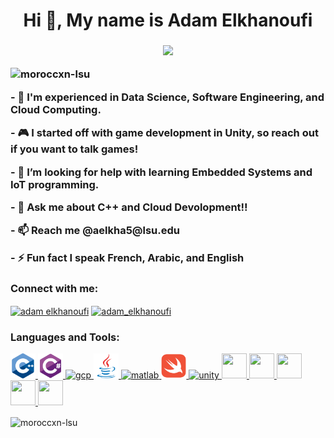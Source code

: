 <h1 align="center">Hi 👋, My name is Adam Elkhanoufi</h1>
<h3 align="center"><img src="https://readme-typing-svg.herokuapp.com?size=30&duration=5501&color=FFFFFF&vCenter=true&center=true&width=470&lines=Curious+Software+Engineer!;Backend-Developer!;Passion+for+programming!;Ambitious!;Moroccan!;Gamer+in+game+development!" </p>


<p align="left"> <img src="https://komarev.com/ghpvc/?username=moroccxn-lsu&label=Profile%20views&color=0e75b6&style=flat" alt="moroccxn-lsu" /> </p>


<p align="left">- 🔭 I'm experienced in Data Science, Software Engineering, and Cloud Computing.    

<p align="left">- 🎮 I started off with game development in Unity, so reach out if you want to talk games!
  
<p align="left">- 🤝 I’m looking for help with learning Embedded Systems and IoT programming.

<p align="left">- 💬 Ask me about C++ and Cloud Devolopment!!

<p align="left">- 📫 Reach me @aelkha5@lsu.edu

<p align="left">- ⚡ Fun fact I speak French, Arabic, and English

<h3 align="left">Connect with me:</h3>
<p align="left">
<a href="https://linkedin.com/in/adam elkhanoufi" target="blank"><img align="center" src="https://raw.githubusercontent.com/rahuldkjain/github-profile-readme-generator/master/src/images/icons/Social/linked-in-alt.svg" alt="adam elkhanoufi" height="30" width="40" /></a>
<a href="https://www.hackerrank.com/adam_elkhanoufi" target="blank"><img align="center" src="https://raw.githubusercontent.com/rahuldkjain/github-profile-readme-generator/master/src/images/icons/Social/hackerrank.svg" alt="adam_elkhanoufi" height="30" width="40" /></a>
</p>

<h3 align="left">Languages and Tools:</h3>
<p align="left"> <a href="https://www.w3schools.com/cpp/" target="_blank" rel="noreferrer"> <img src="https://raw.githubusercontent.com/devicons/devicon/master/icons/cplusplus/cplusplus-original.svg" alt="cplusplus" width="40" height="40"/> </a> <a href="https://www.w3schools.com/cs/" target="_blank" rel="noreferrer"> <img src="https://raw.githubusercontent.com/devicons/devicon/master/icons/csharp/csharp-original.svg" alt="csharp" width="40" height="40"/> </a> <a href="https://cloud.google.com" target="_blank" rel="noreferrer"> <img src="https://www.vectorlogo.zone/logos/google_cloud/google_cloud-icon.svg" alt="gcp" width="40" height="40"/> </a> <a href="https://www.java.com" target="_blank" rel="noreferrer"> <img src="https://raw.githubusercontent.com/devicons/devicon/master/icons/java/java-original.svg" alt="java" width="40" height="40"/> </a> <a href="https://www.mathworks.com/" target="_blank" rel="noreferrer"> <img src="https://upload.wikimedia.org/wikipedia/commons/2/21/Matlab_Logo.png" alt="matlab" width="40" height="40"/> </a> <a href="https://developer.apple.com/swift/" target="_blank" rel="noreferrer"> <img src="https://raw.githubusercontent.com/devicons/devicon/master/icons/swift/swift-original.svg" alt="swift" width="40" height="40"/> </a> <a href="https://unity.com/" target="_blank" rel="noreferrer"> <img src="https://www.vectorlogo.zone/logos/unity3d/unity3d-icon.svg" alt="unity" width="40" height="40"/> </a> <a href="https://nodejs.org/en/about/" target="_blank" rel="noreferrer"> <img src="https://cdn.jsdelivr.net/gh/devicons/devicon/icons/nodejs/nodejs-original-wordmark.svg" width="40" height="40"/> </a> <a href="https://developer.mozilla.org/en-US/docs/Web/JavaScript/About_JavaScript" target="_blank" rel="noreferrer"> <img src="https://cdn.jsdelivr.net/gh/devicons/devicon/icons/javascript/javascript-original.svg" width="40" height="40"/> </a> <a href="https://reactjs.org/" target="_blank" rel="noreferrer"> <img src="https://cdn.jsdelivr.net/gh/devicons/devicon/icons/react/react-original-wordmark.svg" width="40" height="40"/> </a> <a href="https://expressjs.com/" target="_blank" rel="nnoreferrer"> <img src="https://cdn.jsdelivr.net/gh/devicons/devicon/icons/express/express-original-wordmark.svg" width="40" height="40"/> </a> <a href="https://expressjs.com/" target="_blank" rel="nnoreferrer"> <img src="https://cdn.jsdelivr.net/gh/devicons/devicon/icons/flutter/flutter-original.svg" width="40" height="40"/> </a> </p>

<p><img align="center" src="https://github-readme-stats.vercel.app/api/top-langs?username=moroccxn-lsu&show_icons=true&locale=en&layout=compact" alt="moroccxn-lsu" /></p>
